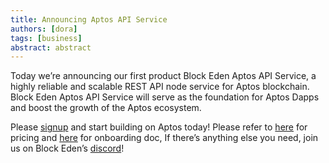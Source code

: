 ```yaml
---
title: Announcing Aptos API Service
authors: [dora]
tags: [business]
abstract: abstract
---
```

Today we’re announcing our first product Block Eden Aptos API Service,
a highly reliable and scalable REST API node service for Aptos
blockchain. Block Eden Aptos API Service will serve as the foundation
for Aptos Dapps and boost the growth of the Aptos ecosystem.

Please [signup](https://blockeden.xyz/dash/sign-up/) and start building
on Aptos today! Please refer to [here](https://blockeden.xyz/pricing)
for pricing and [here](https://blockeden.xyz/docs/intro) for onboarding doc,
If there’s anything else you need, join us on Block Eden’s
[discord](https://discord.gg/GqzTYQ4YNa)!
